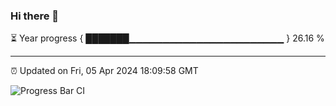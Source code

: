 ### Hi there 👋

⏳ Year progress { ███████▁▁▁▁▁▁▁▁▁▁▁▁▁▁▁▁▁▁▁▁▁▁▁ } 26.16 %

---

⏰ Updated on Fri, 05 Apr 2024 18:09:58 GMT

![Progress Bar CI](https://github.com/Shyam-Makwana/GitHub-Actions-Demo/workflows/Progress%20Bar%20CI/badge.svg)
